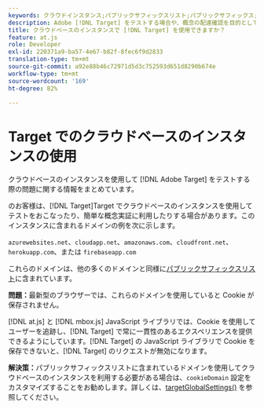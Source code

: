 ```yaml
---
keywords: クラウドインスタンス;パブリックサフィックスリスト;パブリックサフィックス;Cookie;ファーストパーティ Cookie;ファーストパーティ Cookie;azurewebsites.net;cloudapp.net;amazonaws.com;cloudfront.net;herokuapp.com;firebaseapp.com;targetGlobalSettings;cookieDomain
description: Adobe [!DNL Target] をテストする場合や、概念の配達確認を目的として、クラウドベースのインスタンスを使用する場合に、（ソリューションと共に）お客様が直面する問題を調査します。
title: クラウドベースのインスタンスで [!DNL Target] を使用できますか？
feature: at.js
role: Developer
exl-id: 220371a9-ba57-4e67-b82f-8fec6f9d2833
translation-type: tm+mt
source-git-commit: a92e88b46c72971d5d3c752593d651d8290b674e
workflow-type: tm+mt
source-wordcount: '169'
ht-degree: 82%

---
```


# Target でのクラウドベースのインスタンスの使用

クラウドベースのインスタンスを使用して [!DNL Adobe Target] をテストする際の問題に関する情報をまとめています。

 のお客様は、[!DNL Target]Target でクラウドベースのインスタンスを使用してテストをおこなったり、簡単な概念実証に利用したりする場合があります。このインスタンスに含まれるドメインの例を次に示します。

`azurewebsites.net`、`cloudapp.net`、`amazonaws.com`、`cloudfront.net`、`herokuapp.com`、または `firebaseapp.com`

これらのドメインは、他の多くのドメインと同様に[パブリックサフィックスリスト](https://publicsuffix.org/list/public_suffix_list.dat)に含まれています。

**問題：**&#x200B;最新型のブラウザーでは、これらのドメインを使用していると Cookie が保存されません。

[!DNL at.js] と [!DNL mbox.js] JavaScript ライブラリでは、Cookie を使用してユーザーを追跡し、[!DNL Target] で常に一貫性のあるエクスペリエンスを提供できるようにしています。[!DNL Target] の JavaScript ライブラリで Cookie を保存できないと、[!DNL Target] のリクエストが無効になります。

**解決策：**&#x200B;パブリックサフィックスリストに含まれているドメインを使用してクラウドベースのインスタンスを利用する必要がある場合は、`cookieDomain` 設定をカスタマイズすることをお勧めします。詳しくは、[targetGlobalSettings()](/help/c-implementing-target/c-implementing-target-for-client-side-web/targetgobalsettings.md) を参照してください。
